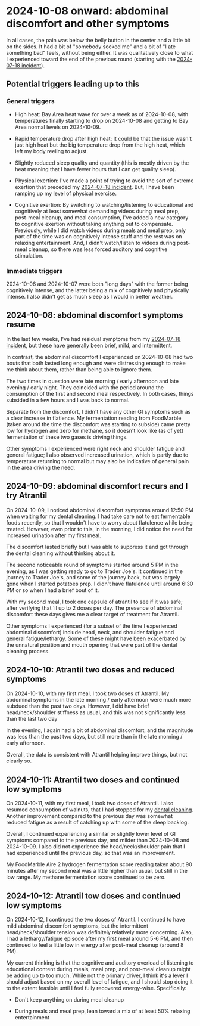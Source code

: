 # 2024-10-08 onward: abdominal discomfort and other symptoms

In all cases, the pain was below the belly button in the center and a
little bit on the sides. It had a bit of "somebody socked me" and a
bit of "I ate something bad" feels, without being either. It was
qualitatively close to what I experienced toward the end of the
previous round (starting with the [2024-07-18
incident](2024-07-18-excessive-morning-activity-and-abdominal-pain-in-the-afternoon.md)).

## Potential triggers leading up to this

### General triggers

* High heat: Bay Area heat wave for over a week as of 2024-10-08, with
  temperatures finally starting to drop on 2024-10-08 and getting to
  Bay Area normal levels on 2024-10-09.

* Rapid temperature drop after high heat: It could be that the issue
  wasn't just high heat but the big temperature drop from the high
  heat, which left my body reeling to adjust.

* Slightly reduced sleep quality and quantity (this is mostly driven
  by the heat meaning that I have fewer hours that I can get quality
  sleep).

* Physical exertion: I've made a point of trying to avoid the sort of
  extreme exertion that preceded my [2024-07-18
  incident](2024-07-18-excessive-morning-activity-and-abdominal-pain-in-the-afternoon.md). But,
  I have been ramping up my level of physical exercise.

* Cognitive exertion: By switching to watching/listening to
  educational and cognitively at least somewhat demanding videos
  during meal prep, post-meal cleanup, and meal consumption, I've
  added a new category to cognitive exertion without taking anything
  out to compensate. Previously, while I did watch videos during meals
  and meal prep, only part of the time was on cognitively intense
  stuff and the rest was on relaxing entertainment. And, I didn't
  watch/listen to videos during post-meal cleanup, so there was less
  forced auditory and cognitive stimulation.

### Immediate triggers

2024-10-06 and 2024-10-07 were both "long days" with the former being
cognitively intense, and the latter being a mix of cognitively and
physically intense. I also didn't get as much sleep as I would in
better weather.

## 2024-10-08: abdominal discomfort symptoms resume

In the last few weeks, I've had residual symptoms from my [2024-07-18
  incident](2024-07-18-excessive-morning-activity-and-abdominal-pain-in-the-afternoon.md), but these have generally been brief, mild, and intermittent.

In contrast, the abdominal discomfort I experienced on 2024-10-08 had
two bouts that both lasted long enough and were distressing enough to
make me think about them, rather than being able to ignore them.

The two times in question were late morning / early afternoon and late
evening / early night. They coincided with the period around the
consumption of the first and second meal respectively. In both cases,
things subsided in a few hours and I was back to normal.

Separate from the discomfort, I didn't have any other GI symptoms such
as a clear increase in flatlence. My fermentation reading from
FoodMarble (taken around the time the discomfort was starting to
subside) came pretty low for hydrogen and zero for methane, so it
doesn't look like (as of yet) fermentation of these two gases is
driving things.

Other symptoms I experienced were right neck and shoulder fatigue and
general fatigue; I also observed increased urination, which is partly
due to temperature returning to normal but may also be indicative of
general pain in the area driving the need.

## 2024-10-09: abdominal discomfort recurs and I try Atrantil

On 2024-10-09, I noticed abdominal discomfort symptoms around 12:50 PM
when waiting for my dental cleaning. I had take care not to eat
fermentable foods recently, so that I wouldn't have to worry about
flatulence while being treated. However, even prior to this, in the
morning, I did notice the need for increased urination after my first
meal.

The discomfort lasted briefly but I was able to suppress it and got
through the dental cleaning without thinking about it.

The second noticeable round of symptoms started around 5 PM in the
evening, as I was getting ready to go to Trader Joe's. It continued in
the journey to Trader Joe's, and some of the journey back, but was
largely gone when I started potatoes prep. I didn't have flatulence
until around 6:30 PM or so when I had a brief bout of it.

With my second meal, I took one capsule of atrantil to see if it was
safe; after verifying that 'll up to 2 doses per day. The presence of
abdominal discomfort these days gives me a clear target of treatment
for Atrantil.

Other symptoms I experienced (for a subset of the time I experienced
abdominal discomfort) include head, neck, and shoulder fatigue and
general fatigue/lethargy. Some of these might have been exacerbated by
the unnatural position and mouth opening that were part of the dental
cleaning process.

## 2024-10-10: Atrantil two doses and reduced symptoms

On 2024-10-10, with my first meal, I took two doses of Atrantil. My
abdominal symptoms in the late morning / early afternoon were much
more subdued than the past two days. However, I did have brief
head/neck/shoulder stiffness as usual, and this was not significantly
less than the last two day

In the evening, I again had a bit of abdominal discomfort, and the
magnitude was less than the past two days, but still more than in the
late morning / early afternoon.

Overall, the data is consistent with Atrantil helping improve things,
but not clearly so.

## 2024-10-11: Atrantil two doses and continued low symptoms

On 2024-10-11, with my first meal, I took two doses of Atrantil. I
also resumed consumption of walnuts, that I had stopped for my [dental
cleaning](2024-10-09-dental-cleaning.md). Another improvement compared
to the previous day was somewhat reduced fatigue as a result of
catching up with some of the sleep backlog.

Overall, I continued experiencing a similar or slightly lower level of
GI symptoms compared to the previous day, and milder than 2024-10-08
and 2024-10-09. I also did not experience the head/neck/shoulder pain
that I had experienced until the previous day, so that was an
improvement.

My FoodMarble Aire 2 hydrogen fermentation score reading taken about
90 minutes after my second meal was a little higher than usual, but
still in the low range. My methane fermentation score continued to be
zero.

## 2024-10-12: Atrantil tow doses and continued low symptoms

On 2024-10-12, I continued the two doses of Atrantil. I continued to
have mild abdominal discomfort symptoms, but the intermittent
head/neck/shoulder tension was definitely relatively more
concerning. Also, I had a lethargy/fatigue episode after my first meal
around 5-6 PM, and then continued to feel a little low in energy after
post-meal cleanup (around 8 PM).

My current thinking is that the cognitive and auditory overload of
listening to educational content during meals, meal prep, and
post-meal cleanup might be adding up to too much. While not the
primary driver, I think it's a lever I should adjust based on my
overall level of fatigue, and I should stop doing it to the extent
feasible until I feel fully recovered energy-wise. Specifically:

* Don't keep anything on during meal cleanup

* During meals and meal prep, lean toward a mix of at least 50%
  relaxing entertainment
